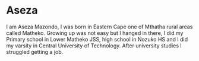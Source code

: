 # Aseza
I am Aseza Mazondo, I was born in Eastern Cape one of Mthatha rural areas called Matheko. Growing up was not easy but I hanged in there, I did my Primary school in Lower Matheko JSS, high school in Nozuko HS and I did my varsity in Central University of Technology. After university studies I struggled getting a job.
